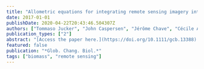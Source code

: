 ```yaml
---
title: "Allometric equations for integrating remote sensing imagery into forest monitoring programmes"
date: 2017-01-01
publishDate: 2020-04-22T20:43:46.504307Z
authors: ["Tommaso Jucker", "John Caspersen", "Jérôme Chave", "Cécile Antin", "Nicolas Barbier", "Frans Bongers", "Michele Dalponte", "Karin Y van Ewijk", "David I Forrester", "Matthias Haeni", "Steven I Higgins", "Robert J Holdaway", "Yoshiko Iida", "Craig Lorimer", "Peter L Marshall", "Stéphane Momo", "Glenn R Moncrieff", "Pierre Ploton", "Lourens Poorter", "Kassim Abd Rahman", "Michael Schlund", "Bonaventure Sonké", "Frank J Sterck", "Anna T Trugman", "Vladimir A Usoltsev", "Mark C Vanderwel", "Peter Waldner", "Beatrice M M Wedeux", "Christian Wirth", "Hannsjörg Wöll", "Murray Woods", "Wenhua Xiang", "Niklaus E Zimmermann", "David A Coomes"]
publication_types: ["2"]
abstract: "[Access the paper here.](https://doi.org/10.1111/gcb.13388) Remote sensing is revolutionizing the way we study forests, and recent technological advances mean we are now able - for the first time - to identify and measure the crown dimensions of individual trees from airborne imagery. Yet to make full use of these data for quantifying forest carbon stocks and dynamics, a new generation of allometric tools which have tree height and crown size at their centre are needed. Here, we compile a global database of 108753 trees for which stem diameter, height and crown diameter have all been measured, including 2395 trees harvested to measure aboveground biomass. Using this database, we develop general allometric models for estimating both the diameter and aboveground biomass of trees from attributes which can be remotely sensed - specifically height and crown diameter. We show that tree height and crown diameter jointly quantify the aboveground biomass of individual trees and find that a single equation predicts stem diameter from these two variables across the world's forests. These new allometric models provide an intuitive way of integrating remote sensing imagery into large-scale forest monitoring programmes and will be of key importance for parameterizing the next generation of dynamic vegetation models."
featured: false
publication: "*Glob. Chang. Biol.*"
tags: ["biomass", "remote sensing"]
---
```


